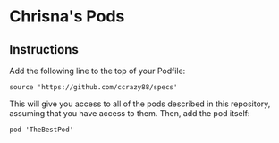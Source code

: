 # Chrisna's Pods 

## Instructions

Add the following line to the top of your Podfile:

```
source 'https://github.com/ccrazy88/specs'
```

This will give you access to all of the pods described in this repository,
assuming that you have access to them. Then, add the pod itself:

```
pod 'TheBestPod'
```
